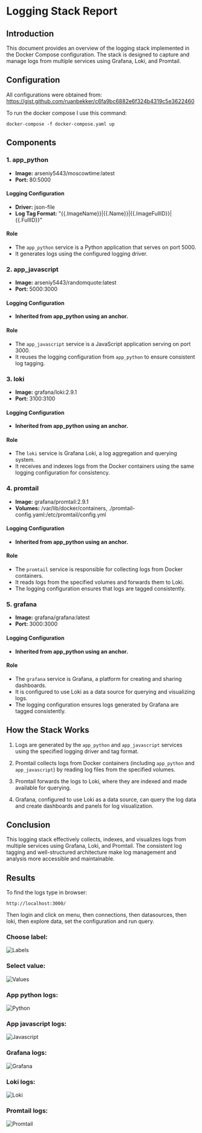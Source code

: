 # Logging Stack Report

## Introduction
This document provides an overview of the logging stack implemented in the Docker Compose configuration. The stack is designed to capture and manage logs from multiple services using Grafana, Loki, and Promtail.

## Configuration

All configurations were obtained from: https://gist.github.com/ruanbekker/c6fa9bc6882e6f324b4319c5e3622460

To run the docker compose I use this command:
```
docker-compose -f docker-compose.yaml up
```

## Components

### 1. app_python
- **Image:** arseniy5443/moscowtime:latest
- **Port:** 80:5000

#### Logging Configuration
- **Driver:** json-file
- **Log Tag Format:** "{{.ImageName}}|{{.Name}}|{{.ImageFullID}}|{{.FullID}}"
  
#### Role
- The `app_python` service is a Python application that serves on port 5000.
- It generates logs using the configured logging driver.

### 2. app_javascript
- **Image:** arseniy5443/randomquote:latest
- **Port:** 5000:3000

#### Logging Configuration
- **Inherited from app_python using an anchor.**

#### Role
- The `app_javascript` service is a JavaScript application serving on port 3000.
- It reuses the logging configuration from `app_python` to ensure consistent log tagging.

### 3. loki
- **Image:** grafana/loki:2.9.1
- **Port:** 3100:3100

#### Logging Configuration
- **Inherited from app_python using an anchor.**

#### Role
- The `loki` service is Grafana Loki, a log aggregation and querying system.
- It receives and indexes logs from the Docker containers using the same logging configuration for consistency.

### 4. promtail
- **Image:** grafana/promtail:2.9.1
- **Volumes:** /var/lib/docker/containers, ./promtail-config.yaml:/etc/promtail/config.yml

#### Logging Configuration
- **Inherited from app_python using an anchor.**

#### Role
- The `promtail` service is responsible for collecting logs from Docker containers.
- It reads logs from the specified volumes and forwards them to Loki.
- The logging configuration ensures that logs are tagged consistently.

### 5. grafana
- **Image:** grafana/grafana:latest
- **Port:** 3000:3000

#### Logging Configuration
- **Inherited from app_python using an anchor.**

#### Role
- The `grafana` service is Grafana, a platform for creating and sharing dashboards.
- It is configured to use Loki as a data source for querying and visualizing logs.
- The logging configuration ensures logs generated by Grafana are tagged consistently.

## How the Stack Works

1. Logs are generated by the `app_python` and `app_javascript` services using the specified logging driver and tag format.

2. Promtail collects logs from Docker containers (including `app_python` and `app_javascript`) by reading log files from the specified volumes.

3. Promtail forwards the logs to Loki, where they are indexed and made available for querying.

4. Grafana, configured to use Loki as a data source, can query the log data and create dashboards and panels for log visualization.

## Conclusion
This logging stack effectively collects, indexes, and visualizes logs from multiple services using Grafana, Loki, and Promtail. The consistent log tagging and well-structured architecture make log management and analysis more accessible and maintainable.

## Results

To find the logs type in browser:
```
http://localhost:3000/
```
Then login and click on menu, then connections, then datasources, then loki, then explore data, set the configuration and run query.

### Choose label:
![Labels](images/labels.png)

### Select value:
![Values](images/values.png)

### App python logs:
![Python](images/python.png)

### App javascript logs:
![Javascript](images/javascript.png)

### Grafana logs:
![Grafana](images/grafana.png)

### Loki logs:
![Loki](images/loki.png)

### Promtail logs:
![Promtail](images/promtail.png)